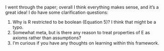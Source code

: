 I went through the paper; overall I think everything makes sense, and it’s a great idea! I do have some clarification questions:

1. Why is R restricted to be boolean (Equation 5)? I think that might be a typo.
2. Somewhat meta, but is there any reason to treat properties of E as axioms rather than assumptions? 
3. I’m curious if you have any thoughts on learning within this framework.